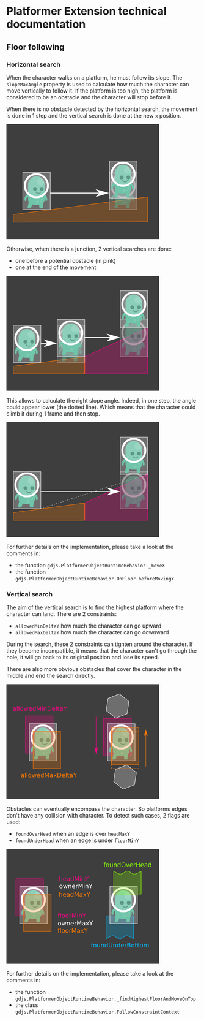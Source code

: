 # Platformer Extension technical documentation

## Floor following

### Horizontal search

When the character walks on a platform, he must follow its slope.
The `slopeMaxAngle` property is used to calculate how much the character can move vertically to follow it.
If the platform is too high, the platform is considered to be an obstacle and the character will stop before it.

When there is no obstacle detected by the horizontal search, the movement is done in 1 step and the vertical search is done at the new `x` position.

[![RequestedDeltaX](./diagrams/SlopeFollowingRequestedDeltaX.png)](./diagrams/SlopeFollowingRequestedDeltaX.svgz)

Otherwise, when there is a junction, 2 vertical searches are done:

- one before a potential obstacle (in pink)
- one at the end of the movement

[![RequestedDeltaX](./diagrams/SlopeFollowingClimbFactor.png)](./diagrams/SlopeFollowingClimbFactor.svgz)

This allows to calculate the right slope angle. Indeed, in one step, the angle could appear lower (the dotted line).
Which means that the character could climb it during 1 frame and then stop.

[![RequestedDeltaX](./diagrams/SlopeFollowingClimbFactorMean.png)](./diagrams/SlopeFollowingClimbFactorMean.svgz)

For further details on the implementation, please take a look at the comments in:
- the function `gdjs.PlatformerObjectRuntimeBehavior._moveX`
- the function `gdjs.PlatformerObjectRuntimeBehavior.OnFloor.beforeMovingY`

### Vertical search

The aim of the vertical search is to find the highest platform where the character can land.
There are 2 constraints:

- `allowedMinDeltaY` how much the character can go upward
- `allowedMaxDeltaY` how much the character can go downward

During the search, these 2 constraints can tighten around the character.
If they become incompatible, it means that the character can't go through the hole,
it will go back to its original position and lose its speed.

There are also more obvious obstacles that cover the character in the middle and end the search directly.

[![RequestedDeltaX](./diagrams/SlopeFollowingResult.png)](./diagrams/SlopeFollowingResult.svgz)

Obstacles can eventually encompass the character. So platforms edges don't have any collision with character.
To detect such cases, 2 flags are used:

- `foundOverHead` when an edge is over `headMaxY`
- `foundUnderHead` when an edge is under `floorMinY`

[![RequestedDeltaX](./diagrams/SlopeFollowingContext.png)](./diagrams/SlopeFollowingContext.svgz)

For further details on the implementation, please take a look at the comments in:
- the function `gdjs.PlatformerObjectRuntimeBehavior._findHighestFloorAndMoveOnTop`
- the class `gdjs.PlatformerObjectRuntimeBehavior.FollowConstraintContext`
